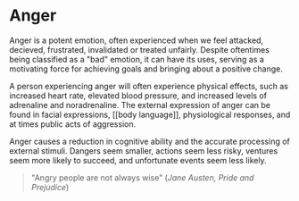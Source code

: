 # Anger
Anger is a potent emotion, often experienced when we feel attacked, decieved, frustrated, invalidated or treated unfairly. Despite oftentimes being classified as a "bad" emotion, it can have its uses, serving as a motivating force for achieving goals and bringing about a positive change. 

A person experiencing anger will often experience physical effects, such as increased heart rate, elevated blood pressure, and increased levels of adrenaline and noradrenaline. The external expression of anger can be found in facial expressions, [[body language]], physiological responses, and at times public acts of aggression. 

Anger causes a reduction in cognitive ability and the accurate processing of external stimuli. Dangers seem smaller, actions seem less risky, ventures seem more likely to succeed, and unfortunate events seem less likely.

> "Angry people are not always wise"
> (*Jane Austen, Pride and Prejudice*)